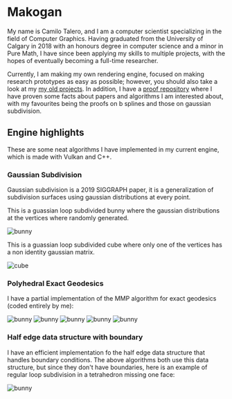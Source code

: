 # Makogan

My name is Camilo Talero, and I am a computer scientist specializing in the field of
Computer Graphics. Having graduated from the University of Calgary in 2018 with an
honours degree in computer science and a minor in Pure Math, I have since been applying
my skills to multiple projects, with the hopes of eventually becoming a full-time researcher.

Currently, I am making my own rendering engine, focused on making research prototypes as easy
as possible; however, you should also take a look at my [my old projects](/projects.md).
In addition, I have a [proof repository](https://gitlab.com/Makogan/mathproofs) where
I have proven some facts about papers and algorithms I am interested about, with my
favourites being the proofs on b splines and those on gaussian subdivision.


## Engine highlights

These are some neat algorithms I have implemented in my current engine, which is made with Vulkan and C++.


### Gaussian Subdivision

Gaussian subdivision is a 2019 SIGGRAPH paper, it is a generalization of subdivision surfaces using gaussian distributions at every point.

This is a guassian loop subdivided bunny where the gaussian distributions at the vertices where randomly generated.

![bunny](/images/gaussian_bunny.png)

This is a guassian loop subdivided cube where only one of the vertices has a non identity gaussian matrix.

![cube](/images/gcube.png)

### Polyhedral Exact Geodesics

I have a partial implementation of the MMP algorithm for exact geodesics (coded entirely by me):

![bunny](/images/bunny1.png)
![bunny](/images/bunny2.png)
![bunny](/images/bunny3.png)
![bunny](/images/bunny4.png)
![bunny](/images/bunny5.png)

### Half edge data structure with boundary

I have an efficient implementation fo the half edge data structure that handles boundary conditions. The above algorithms both use this data structure, but since they don't have boundaries, here is an example of regular loop subdivision in a tetrahedron missing one face:

![bunny](/images/boundary_condition.png)